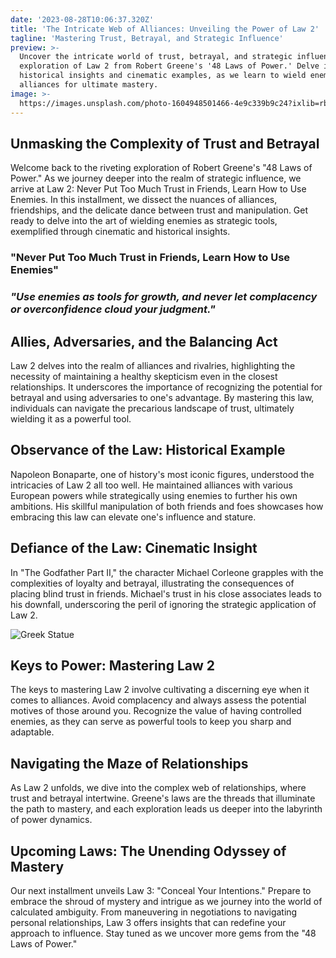 ```yaml
---
date: '2023-08-28T10:06:37.320Z'
title: 'The Intricate Web of Alliances: Unveiling the Power of Law 2'
tagline: 'Mastering Trust, Betrayal, and Strategic Influence'
preview: >-
  Uncover the intricate world of trust, betrayal, and strategic influence in our
  exploration of Law 2 from Robert Greene's '48 Laws of Power.' Delve into
  historical insights and cinematic examples, as we learn to wield enemies and
  alliances for ultimate mastery.
image: >-
  https://images.unsplash.com/photo-1604948501466-4e9c339b9c24?ixlib=rb-4.0.3&ixid=M3wxMjA3fDB8MHxwaG90by1wYWdlfHx8fGVufDB8fHx8fA%3D%3D&auto=format&fit=crop&w=2070&q=80
---
```

## **Unmasking the Complexity of Trust and Betrayal**

Welcome back to the riveting exploration of Robert Greene's "48 Laws of Power." As we journey deeper into the realm of strategic influence, we arrive at Law 2: Never Put Too Much Trust in Friends, Learn How to Use Enemies. In this installment, we dissect the nuances of alliances, friendships, and the delicate dance between trust and manipulation. Get ready to delve into the art of wielding enemies as strategic tools, exemplified through cinematic and historical insights.

### **"Never Put Too Much Trust in Friends, Learn How to Use Enemies"**

### *"Use enemies as tools for growth, and never let complacency or overconfidence cloud your judgment."*

## **Allies, Adversaries, and the Balancing Act**

Law 2 delves into the realm of alliances and rivalries, highlighting the necessity of maintaining a healthy skepticism even in the closest relationships. It underscores the importance of recognizing the potential for betrayal and using adversaries to one's advantage. By mastering this law, individuals can navigate the precarious landscape of trust, ultimately wielding it as a powerful tool.

## **Observance of the Law: Historical Example**

Napoleon Bonaparte, one of history's most iconic figures, understood the intricacies of Law 2 all too well. He maintained alliances with various European powers while strategically using enemies to further his own ambitions. His skillful manipulation of both friends and foes showcases how embracing this law can elevate one's influence and stature.

## **Defiance of the Law: Cinematic Insight**

In "The Godfather Part II," the character Michael Corleone grapples with the complexities of loyalty and betrayal, illustrating the consequences of placing blind trust in friends. Michael's trust in his close associates leads to his downfall, underscoring the peril of ignoring the strategic application of Law 2.

![Greek Statue](https://images.unsplash.com/photo-1604741948035-aa4c9ef0fcec?ixlib=rb-4.0.3&ixid=M3wxMjA3fDB8MHxwaG90by1wYWdlfHx8fGVufDB8fHx8fA%3D%3D&auto=format&fit=crop&w=1974&q=80)

## **Keys to Power: Mastering Law 2**

The keys to mastering Law 2 involve cultivating a discerning eye when it comes to alliances. Avoid complacency and always assess the potential motives of those around you. Recognize the value of having controlled enemies, as they can serve as powerful tools to keep you sharp and adaptable.

## **Navigating the Maze of Relationships**

As Law 2 unfolds, we dive into the complex web of relationships, where trust and betrayal intertwine. Greene's laws are the threads that illuminate the path to mastery, and each exploration leads us deeper into the labyrinth of power dynamics.

## **Upcoming Laws: The Unending Odyssey of Mastery**

Our next installment unveils Law 3: "Conceal Your Intentions." Prepare to embrace the shroud of mystery and intrigue as we journey into the world of calculated ambiguity. From maneuvering in negotiations to navigating personal relationships, Law 3 offers insights that can redefine your approach to influence. Stay tuned as we uncover more gems from the "48 Laws of Power."

